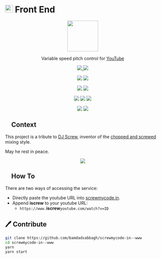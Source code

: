 # <img width=25 src="https://raw.githubusercontent.com/screwmycode/screwmycode-www/master/public/icons/SCRW_KSET.svg"> Front End

<!--suppress HtmlDeprecatedAttribute, HtmlRequiredAltAttribute -->
<p align=center>
    <a href="https://screwmycode.in/">
        <img width=100 src="https://raw.githubusercontent.com/screwmycode/screwmycode-www/master/public/icons/SCRW_KSET.svg">
    </a>
</p>

<p align=center>
    Variable speed pitch control for <a href="https://www.youtube.com/">YouTube</a>
</p>

<p align=center>
    <a href="https://github.com/screwmycode/screwmycode-www">
        <img src="https://img.shields.io/github/stars/screwmycode/screwmycode-www?label=git">
    </a>
    <img src="https://img.shields.io/github/license/screwmycode/screwmycode-www">
</p>

<p align=center>
    <img src="https://img.shields.io/github/languages/count/screwmycode/screwmycode-www">
    <img src="https://img.shields.io/github/languages/top/screwmycode/screwmycode-www">
</p>

<p align=center>
    <img src="https://img.shields.io/github/v/release/screwmycode/screwmycode-www">
    <img src="https://api.codeclimate.com/v1/badges/43b9b1c5b6357b7a10fa/maintainability" />
</p>

<p align=center>
    <img src="https://img.shields.io/david/screwmycode/screwmycode-www">
    <img src="https://img.shields.io/david/dev/screwmycode/screwmycode-www">
    <img src="https://img.shields.io/snyk/vulnerabilities/github/screwmycode/screwmycode-www">
</p>

<p align=center>
    <img src="https://img.shields.io/badge/ci-github--actions-yellowgreen">
    <img src="https://img.shields.io/badge/cd-vercel-yellowgreen">
</p>

## <img width="15px" src="https://raw.githubusercontent.com/screwmycode/screwmycode-www/master/public/icons/SCRW_CHAMP.svg" /> Context

This project is a tribute to [DJ Screw](https://en.wikipedia.org/wiki/DJ_Screw), inventor of the
[chopped and screwed](https://en.wikipedia.org/wiki/Chopped_and_screwed) mixing style.

May he rest in peace.

<p align=center>
    <img src="https://upload.wikimedia.org/wikipedia/en/7/7d/DJ_Screw.jpeg">
</p>

## <img height=15 src="https://raw.githubusercontent.com/screwmycode/screwmycode-www/master/public/icons/SCRW_SHARE_TXT.svg" /> How To

There are two ways of accessing the service:

- Directly paste the youtube URL into [screwmycode.in](https://screwmycode.in/).
- Append **iscrew** to your youtube URL:
    - `https://www.`**iscrew**`youtube.com/watch?v=ID`

## 🖊 Contribute

```bash
git clone https://github.com/bamdadsabbagh/screwmycode-in--www
cd screwmycode-in--www
yarn
yarn start
```
